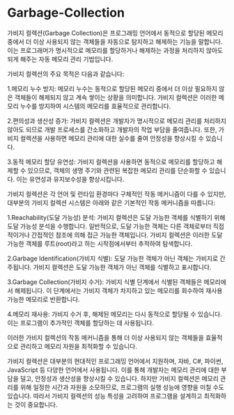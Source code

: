# Garbage-Collection
가비지 컬렉션(Garbage Collection)은 프로그래밍 언어에서 동적으로 할당된 메모리 중에서 더 이상 사용되지 않는 객체들을 자동으로 탐지하고 해제하는 기능을 말합니다. 이는 프로그래머가 명시적으로 메모리를 할당하거나 해제하는 과정을 처리하지 않아도 되게 해주는 자동 메모리 관리 기법입니다.

가비지 컬렉션의 주요 목적은 다음과 같습니다:

1.메모리 누수 방지: 메모리 누수는 동적으로 할당된 메모리 중에서 더 이상 필요하지 않은 객체들이 해제되지 않고 계속 쌓이는 상황을 의미합니다. 가비지 컬렉션은 이러한 메모리 누수를 방지하여 시스템의 메모리를 효율적으로 관리합니다.

2.편의성과 생산성 증가: 가비지 컬렉션은 개발자가 명시적으로 메모리 관리를 처리하지 않아도 되므로 개발 프로세스를 간소화하고 개발자의 작업 부담을 줄여줍니다. 또한, 가비지 컬렉션을 사용하면 메모리 관리에 대한 실수를 줄여 안정성을 향상시킬 수 있습니다.

3.동적 메모리 할당 유연성: 가비지 컬렉션을 사용하면 동적으로 메모리를 할당하고 해제할 수 있으므로, 객체의 생명 주기와 관련된 복잡한 메모리 관리를 단순화할 수 있습니다. 이는 유연성과 유지보수성을 향상시킵니다.

가비지 컬렉션은 각 언어 및 런타임 환경마다 구체적인 작동 메커니즘이 다를 수 있지만, 대부분의 가비지 컬렉션 시스템은 아래와 같은 기본적인 작동 메커니즘을 따릅니다:

1.Reachability(도달 가능성) 분석: 가비지 컬렉션은 도달 가능한 객체를 식별하기 위해 도달 가능성 분석을 수행합니다. 일반적으로, 도달 가능한 객체는 다른 객체로부터 직접적이거나 간접적인 참조에 의해 접근 가능한 객체입니다. 가비지 컬렉션은 이러한 도달 가능한 객체를 루트(root)라고 하는 시작점에서부터 추적하여 탐색합니다.

2.Garbage Identification(가비지 식별): 도달 가능한 객체가 아닌 객체는 가비지로 간주됩니다. 가비지 컬렉션은 도달 가능한 객체가 아닌 객체를 식별하고 표시합니다.

3.Garbage Collection(가비지 수거): 가비지 식별 단계에서 식별된 객체들은 메모리에서 해제됩니다. 이 단계에서는 가비지 객체가 차지하고 있는 메모리를 회수하여 재사용 가능한 메모리로 반환합니다.

4.메모리 재사용: 가비지 수거 후, 해제된 메모리는 다시 동적으로 할당될 수 있습니다. 이는 프로그램이 추가적인 객체를 할당하는 데 사용됩니다.

이러한 가비지 컬렉션의 작동 메커니즘을 통해 더 이상 사용되지 않는 객체들을 효율적으로 관리하고 메모리 자원을 최적화할 수 있습니다.

가비지 컬렉션은 대부분의 현대적인 프로그래밍 언어에서 지원하며, 자바, C#, 파이썬, JavaScript 등 다양한 언어에서 사용됩니다. 이를 통해 개발자는 메모리 관리에 대한 부담을 덜고, 안정성과 생산성을 향상시킬 수 있습니다. 하지만 가비지 컬렉션은 메모리 관리를 위해 일정한 시간과 자원을 소모하므로, 프로그램의 실행 성능에 영향을 미칠 수도 있습니다. 따라서 가비지 컬렉션의 성능 특성을 고려하여 프로그램을 설계하고 최적화하는 것이 중요합니다.
